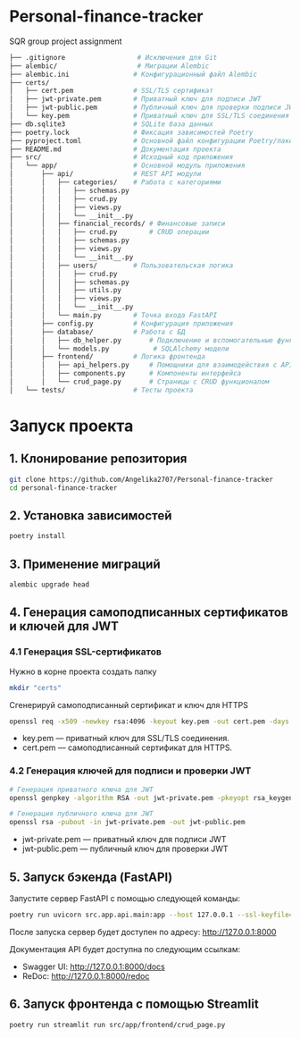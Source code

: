 # Personal-finance-tracker
SQR group project assignment

```bash
├── .gitignore                  # Исключения для Git
├── alembic/                    # Миграции Alembic
├── alembic.ini                # Конфигурационный файл Alembic
├── certs/
│   ├── cert.pem               # SSL/TLS сертификат
│   ├── jwt-private.pem        # Приватный ключ для подписи JWT
│   ├── jwt-public.pem         # Публичный ключ для проверки подписи JWT
│   └── key.pem                # Приватный ключ для SSL/TLS соединения
├── db.sqlite3                 # SQLite база данных
├── poetry.lock                # Фиксация зависимостей Poetry
├── pyproject.toml             # Основной файл конфигурации Poetry/пакета
├── README.md                  # Документация проекта
├── src/                       # Исходный код приложения
│   └── app/                   # Основной модуль приложения
│       ├── api/               # REST API модули
│       │   ├── categories/    # Работа с категориями
│       │   │   ├── schemas.py
│       │   │   ├── crud.py
│       │   │   ├── views.py
│       │   │   └── __init__.py
│       │   ├── financial_records/ # Финансовые записи
│       │   │   ├── crud.py        # CRUD операции
│       │   │   ├── schemas.py
│       │   │   ├── views.py
│       │   │   └── __init__.py
│       │   ├── users/         # Пользовательская логика
│       │   │   ├── crud.py
│       │   │   ├── schemas.py
│       │   │   ├── utils.py
│       │   │   ├── views.py
│       │   │   └── __init__.py
│       │   └── main.py        # Точка входа FastAPI
│       ├── config.py          # Конфигурация приложения
│       ├── database/          # Работа с БД
│       │   ├── db_helper.py       # Подключение и вспомогательные функции
│       │   └── models.py           # SQLAlchemy модели
│       ├── frontend/          # Логика фронтенда
│       │   ├── api_helpers.py     # Помощники для взаимодействия с API
│       │   ├── components.py      # Компоненты интерфейса
│       │   └── crud_page.py       # Страницы с CRUD функционалом
│   └── tests/                 # Тесты проекта
```

# Запуск проекта
## 1. Клонирование репозитория
```bash
git clone https://github.com/Angelika2707/Personal-finance-tracker
cd personal-finance-tracker
```
## 2. Установка зависимостей
```bash
poetry install
```

## 3. Применение миграций
```bash
alembic upgrade head
```
## 4. Генерация самоподписанных сертификатов и ключей для JWT

### 4.1 Генерация SSL-сертификатов

Нужно в корне проекта создать папку

```bash
mkdir "certs"
```

Сгенерируй самоподписанный сертификат и ключ для HTTPS

```bash
openssl req -x509 -newkey rsa:4096 -keyout key.pem -out cert.pem -days 365 -nodes
```

- key.pem — приватный ключ для SSL/TLS соединения.
- cert.pem — самоподписанный сертификат для HTTPS.

### 4.2 Генерация ключей для подписи и проверки JWT

```bash
# Генерация приватного ключа для JWT
openssl genpkey -algorithm RSA -out jwt-private.pem -pkeyopt rsa_keygen_bits:2048

# Генерация публичного ключа для JWT
openssl rsa -pubout -in jwt-private.pem -out jwt-public.pem
```

- jwt-private.pem — приватный ключ для подписи JWT
- jwt-public.pem — публичный ключ для проверки JWT

## 5. Запуск бэкенда (FastAPI)
Запустите сервер FastAPI с помощью следующей команды:

```bash
poetry run uvicorn src.app.api.main:app --host 127.0.0.1 --ssl-keyfile=certs/key.pem --ssl-certfile=certs/cert.pem --reload
```
После запуска сервер будет доступен по адресу: http://127.0.0.1:8000

Документация API будет доступна по следующим ссылкам:
- Swagger UI: http://127.0.0.1:8000/docs
- ReDoc: http://127.0.0.1:8000/redoc

## 6. Запуск фронтенда с помощью Streamlit
```bash
poetry run streamlit run src/app/frontend/crud_page.py
```
